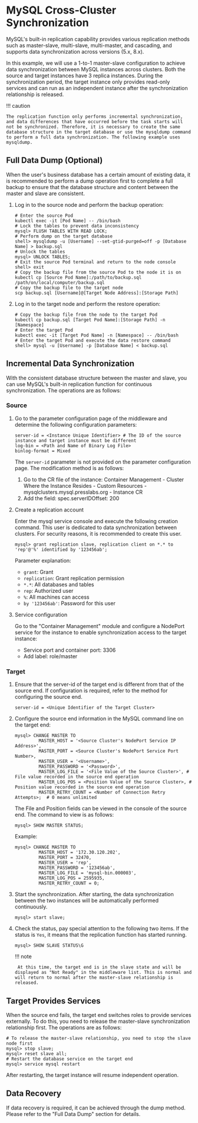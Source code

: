 # MySQL Cross-Cluster Synchronization

MySQL's built-in replication capability provides various replication methods such as master-slave, multi-slave, multi-master, and cascading, and supports data synchronization across versions (5.x, 8.x).

In this example, we will use a 1-to-1 master-slave configuration to achieve data synchronization between MySQL instances across clusters. Both the source and target instances have 3 replica instances. During the synchronization period, the target instance only provides read-only services and can run as an independent instance after the synchronization relationship is released.

!!! caution

    The replication function only performs incremental synchronization, and data differences that have occurred before the task starts will not be synchronized. Therefore, it is necessary to create the same database structure in the target database or use the mysqldump command to perform a full data synchronization. The following example uses mysqldump.

## Full Data Dump (Optional)

When the user's business database has a certain amount of existing data, it is recommended to perform a dump operation first to complete a full backup to ensure that the database structure and content between the master and slave are consistent.

1. Log in to the source node and perform the backup operation:

    ````shell
    # Enter the source Pod
    kubectl exec -it [Pod Name] -- /bin/bash
    # Lock the tables to prevent data inconsistency
    mysql> FLUSH TABLES WITH READ LOCK;
    # Perform dump on the target database
    shell> mysqldump -u [Username] --set-gtid-purged=off -p [Database Name] > backup.sql
    # Unlock the tables
    mysql> UNLOCK TABLES;
    # Exit the source Pod terminal and return to the node console
    shell> exit
    # Copy the backup file from the source Pod to the node it is on
    kubectl cp [Source Pod Name]:/path/to/backup.sql /path/on/local/computer/backup.sql
    # Copy the backup file to the target node
    scp backup.sql [Username]@[Target Node Address]:[Storage Path]
    ````

2. Log in to the target node and perform the restore operation:

    ````shell
    # Copy the backup file from the node to the target Pod
    kubectl cp backup.sql [Target Pod Name]:[Storage Path] -n [Namespace]
    # Enter the target Pod
    kubectl exec -it [Target Pod Name] -n [Namespace] -- /bin/bash
    # Enter the target Pod and execute the data restore command
    shell> mysql -u [Username] -p [Database Name] < backup.sql
    ````

## Incremental Data Synchronization

With the consistent database structure between the master and slave, you can use MySQL's built-in replication function for continuous synchronization. The operations are as follows:

### Source

1. Go to the parameter configuration page of the middleware and determine the following configuration parameters:

    ````configuration
    server-id = <Instance Unique Identifier> # The ID of the source instance and target instance must be different
    log-bin = <Path and Name of Binary Log File>
    binlog-format = Mixed
    ````

    The `server-id` parameter is not provided on the parameter configuration page. The modification method is as follows:

    1. Go to the CR file of the instance: Container Management - Cluster Where the Instance Resides - Custom Resources - mysqlclusters.mysql.presslabs.org - Instance CR
    2. Add the field: spec.serverIDOffset: 200


2. Create a replication account

    Enter the mysql service console and execute the following creation command. This user is dedicated to data synchronization between clusters. For security reasons, it is recommended to create this user.

    ````mysql
    mysql> grant replication slave, replication client on *.* to 'rep'@'%' identified by '123456ab';
    ````

    Parameter explanation:

    - `grant`: Grant
    - `replication`: Grant replication permission
    - `*.*`: All databases and tables
    - `rep`: Authorized user
    - `%`: All machines can access
    - `by '123456ab'`: Password for this user


3. Service configuration

    Go to the "Container Management" module and configure a NodePort service for the instance to enable synchronization access to the target instance:


    - Service port and container port: 3306
    - Add label: role/master

### Target

1. Ensure that the server-id of the target end is different from that of the source end. If configuration is required, refer to the method for configuring the source end.

    ````mysql
    server-id = <Unique Identifier of the Target Cluster>
    ````

2. Configure the source end information in the MySQL command line on the target end:

    ````mysql
    mysql> CHANGE MASTER TO
             MASTER_HOST = '<Source Cluster's NodePort Service IP Address>',
             MASTER_PORT = <Source Cluster's NodePort Service Port Number>,
             MASTER_USER = '<Username>',
             MASTER_PASSWORD = '<Password>',
             MASTER_LOG_FILE = '<File Value of the Source Cluster>', # File value recorded in the source end operation
             MASTER_LOG_POS = <Position Value of the Source Cluster>, # Position value recorded in the source end operation
             MASTER_RETRY_COUNT = <Number of Connection Retry Attempts>;  # 0 means unlimited
    ````

    The File and Position fields can be viewed in the console of the source end. The command to view is as follows:

    ````mysql
    mysql> SHOW MASTER STATUS;
    ````

    Example:

    ````mysql
    mysql> CHANGE MASTER TO
             MASTER_HOST = '172.30.120.202',
             MASTER_PORT = 32470,
             MASTER_USER = 'rep',
             MASTER_PASSWORD = '123456ab',
             MASTER_LOG_FILE = 'mysql-bin.000003',
             MASTER_LOG_POS = 2595935,
             MASTER_RETRY_COUNT = 0;
    ````

3. Start the synchronization. After starting, the data synchronization between the two instances will be automatically performed continuously.

    ````mysql
    mysql> start slave;
    ````

4. Check the status, pay special attention to the following two items. If the status is `Yes`, it means that the replication function has started running.

    ````mysql
    mysql> SHOW SLAVE STATUS\G
    ````


    !!! note

        At this time, the target end is in the slave state and will be displayed as "Not Ready" in the middleware list. This is normal and will return to normal after the master-slave relationship is released.


## Target Provides Services

When the source end fails, the target end switches roles to provide services externally. To do this, you need to release the master-slave synchronization relationship first. The operations are as follows:

````mysql
# To release the master-slave relationship, you need to stop the slave node first
mysql> stop slave;
mysql> reset slave all;
# Restart the database service on the target end
mysql> service mysql restart
````

After restarting, the target instance will resume independent operation.

## Data Recovery

If data recovery is required, it can be achieved through the dump method. Please refer to the "Full Data Dump" section for details.
